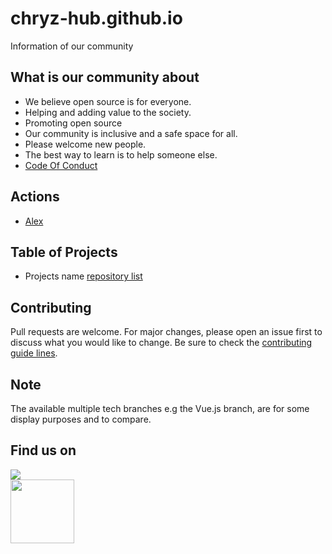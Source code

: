 # chryz-hub.github.io
Information of our community


## What is our community about
- We believe open source is for everyone.
- Helping and adding value to the society.
- Promoting open source
- Our community is inclusive and a safe space for all.
- Please welcome new people.
- The best way to learn is to help someone else.
- [Code Of Conduct](https://github.com/chryz-hub/py-newbies-project/blob/main/CODE_OF_CONDUCT.md)

## Actions

- [Alex](https://github.com/get-alex/alex)

## Table of Projects
- Projects name [repository list](https://github.com/chryz-hub)

## Contributing
Pull requests are welcome. For major changes, please open an issue first to discuss what you would like to change. Be sure to check the [contributing guide lines](CONTRIBUTING.md).


## Note
The available multiple tech branches e.g the Vue.js branch, are for some display purposes and to compare.


## Find us on
<a href="https://discord.gg/c6RhGwcP5b"><img src="https://img.shields.io/badge/Discord-7289DA?style=for-the-badge&logo=discord&logoColor=white"><br>
<a href="https://github.com/chryz-hub"><img src="https://img.shields.io/badge/GitHub-100000?style=for-the-badge&logo=github&logoColor=white" width="102px"></a><br>
